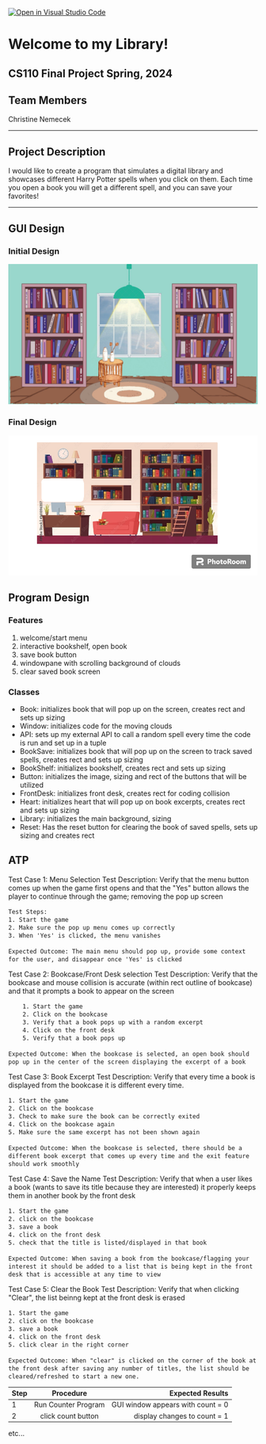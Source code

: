[![Open in Visual Studio Code](https://classroom.github.com/assets/open-in-vscode-718a45dd9cf7e7f842a935f5ebbe5719a5e09af4491e668f4dbf3b35d5cca122.svg)](https://classroom.github.com/online_ide?assignment_repo_id=14588522&assignment_repo_type=AssignmentRepo)


# Welcome to my Library!
## CS110 Final Project Spring, 2024 

## Team Members

Christine Nemecek 

***

## Project Description

I would like to create a program that simulates a digital library and showcases different Harry Potter spells when you click on them. Each time you open a book you will get a different spell, and you can save your favorites!

***    

## GUI Design

### Initial Design

![initial gui](assets/gui.jpg)

### Final Design

![final gui](assets/Library.png)

## Program Design

### Features

1. welcome/start menu 
2. interactive bookshelf, open book
3. save book button
4. windowpane with scrolling background of clouds
5. clear saved book screen

### Classes

- Book: initializes book that will pop up on the screen, creates rect and sets up sizing
- Window: initializes code for the moving clouds
- API: sets up my external API to call a random spell every time the code is run and set up in a tuple
- BookSave: initializes book that will pop up on the screen to track saved spells, creates rect and sets up sizing
- BookShelf: initializes bookshelf, creates rect and sets up sizing
- Button: initializes the image, sizing and rect of the buttons that will be utilized
- FrontDesk: initializes front desk, creates rect for coding collision
- Heart: initializes heart that will pop up on book excerpts, creates rect and sets up sizing
- Library: initializes the main background, sizing
- Reset: Has the reset button for clearing the book of saved spells, sets up sizing and creates rect


## ATP
Test Case 1: Menu Selection
    Test Description: Verify that the menu button comes up when the game first opens and that the "Yes" button allows  the player to continue through the game; removing the pop up screen

    Test Steps:
    1. Start the game
    2. Make sure the pop up menu comes up correctly
    3. When 'Yes' is clicked, the menu vanishes

    Expected Outcome: The main menu should pop up, provide some context for the user, and disappear once 'Yes' is clicked

Test Case 2: Bookcase/Front Desk selection
    Test  Description: Verify that the bookcase and mouse collision is accurate (within rect outline of bookcase) and that it prompts a book to appear on the screen

        1. Start the game
        2. Click on the bookcase
        3. Verify that a book pops up with a random excerpt
        4. Click on the front desk
        5. Verify that a book pops up

    Expected Outcome: When the bookcase is selected, an open book should pop up in the center of the screen displaying the excerpt of a book

Test Case 3: Book Excerpt 
    Test Description: Verify that every time a book is displayed from the bookcase it is different every time. 

    1. Start the game
    2. Click on the bookcase
    3. Check to make sure the book can be correctly exited
    4. Click on the bookcase again
    5. Make sure the same excerpt has not been shown again

    Expected Outcome: When the bookcase is selected, there should be a different book excerpt that comes up every time and the exit feature should work smoothly

Test Case 4: Save the Name
    Test Description: Verify that when a user likes a book (wants to save its title because they are interested) it properly keeps them in another book by the front desk

    1. Start the game
    2. click on the bookcase
    3. save a book 
    4. click on the front desk
    5. check that the title is listed/displayed in that book

    Expected Outcome: When saving a book from the bookcase/flagging your interest it should be added to a list that is being kept in the front desk that is accessible at any time to view

Test Case 5: Clear the Book
    Test Description: Verify that when clicking "Clear", the list beinng kept at the front desk is erased

    1. Start the game
    2. click on the bookcase
    3. save a book
    4. click on the front desk
    5. click clear in the right corner

    Expected Outcome: When "clear" is clicked on the corner of the book at the front desk after saving any number of titles, the list should be cleared/refreshed to start a new one.

| Step                 |Procedure             |Expected Results                   |
|----------------------|:--------------------:|----------------------------------:|
|  1                   | Run Counter Program  |GUI window appears with count = 0  |
|  2                   | click count button   | display changes to count = 1      |
etc...
